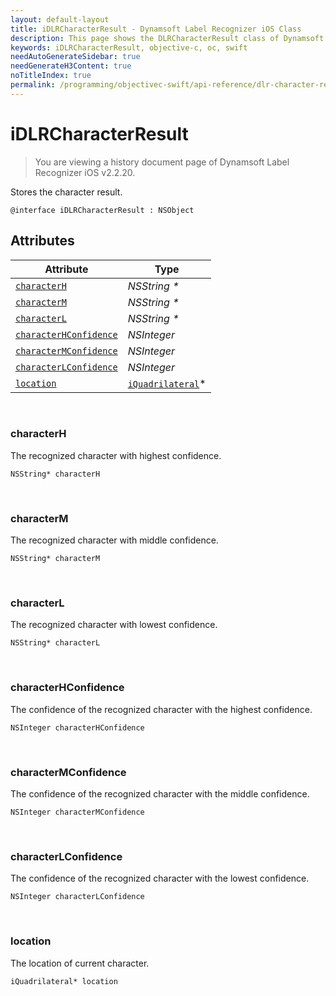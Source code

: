 ```yaml
---
layout: default-layout
title: iDLRCharacterResult - Dynamsoft Label Recognizer iOS Class
description: This page shows the DLRCharacterResult class of Dynamsoft Label Recognizer for iOS SDK.
keywords: iDLRCharacterResult, objective-c, oc, swift
needAutoGenerateSidebar: true
needGenerateH3Content: true
noTitleIndex: true
permalink: /programming/objectivec-swift/api-reference/dlr-character-result.html
---
```


# iDLRCharacterResult

> You are viewing a history document page of Dynamsoft Label Recognizer iOS v2.2.20.

Stores the character result.
  
```objc
@interface iDLRCharacterResult : NSObject 
```

## Attributes
  
| Attribute | Type |
|---------- | ---- |
| [`characterH`](#characterh) | *NSString \** |
| [`characterM`](#characterm) | *NSString \** |
| [`characterL`](#characterl) | *NSString \** |
| [`characterHConfidence`](#characterhconfidence) | *NSInteger* |
| [`characterMConfidence`](#charactermconfidence) | *NSInteger* |
| [`characterLConfidence`](#characterlconfidence) | *NSInteger* |
| [`location`](#location) | [`iQuadrilateral`](quadrilateral.md)\* |

&nbsp;

### characterH

The recognized character with highest confidence.

```objc
NSString* characterH
```

&nbsp;

### characterM

The recognized character with middle confidence.

```objc
NSString* characterM
```

&nbsp;

### characterL

The recognized character with lowest confidence.

```objc
NSString* characterL
```

&nbsp;

### characterHConfidence

The confidence of the recognized character with the highest confidence.

```objc
NSInteger characterHConfidence
```

&nbsp;

### characterMConfidence

The confidence of the recognized character with the middle confidence.

```objc
NSInteger characterMConfidence
```

&nbsp;

### characterLConfidence

The confidence of the recognized character with the lowest confidence.

```objc
NSInteger characterLConfidence
```

&nbsp;

### location

The location of current character.

```objc
iQuadrilateral* location
```
